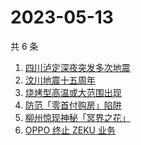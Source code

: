 # 2023-05-13

共 6 条

<!-- BEGIN -->
<!-- 最后更新时间 Sat May 13 2023 06:06:34 GMT+0800 (China Standard Time) -->

1. [四川泸定深夜突发多次地震](https://www.zhihu.com/search?q=%E5%9B%9B%E5%B7%9D%E6%B3%B8%E5%AE%9A%E6%B7%B1%E5%A4%9C%E7%AA%81%E5%8F%91%E5%A4%9A%E6%AC%A1%E5%9C%B0%E9%9C%87)
1. [汶川地震十五周年](https://www.zhihu.com/search?q=%E6%B1%B6%E5%B7%9D%E5%9C%B0%E9%9C%87%E5%8D%81%E4%BA%94%E5%91%A8%E5%B9%B4)
1. [烧烤型高温或大范围出现](https://www.zhihu.com/search?q=%E7%83%A7%E7%83%A4%E5%9E%8B%E9%AB%98%E6%B8%A9%E6%88%96%E5%A4%A7%E8%8C%83%E5%9B%B4%E5%87%BA%E7%8E%B0)
1. [防范「零首付购房」陷阱](https://www.zhihu.com/search?q=%E9%98%B2%E8%8C%83%E3%80%8C%E9%9B%B6%E9%A6%96%E4%BB%98%E8%B4%AD%E6%88%BF%E3%80%8D%E9%99%B7%E9%98%B1)
1. [柳州惊现神秘「冥界之花」](https://www.zhihu.com/search?q=%E6%9F%B3%E5%B7%9E%E6%83%8A%E7%8E%B0%E7%A5%9E%E7%A7%98%E3%80%8C%E5%86%A5%E7%95%8C%E4%B9%8B%E8%8A%B1%E3%80%8D)
1. [OPPO 终止 ZEKU 业务](https://www.zhihu.com/search?q=OPPO%20%E7%BB%88%E6%AD%A2%20ZEKU%20%E4%B8%9A%E5%8A%A1)

<!-- END -->
